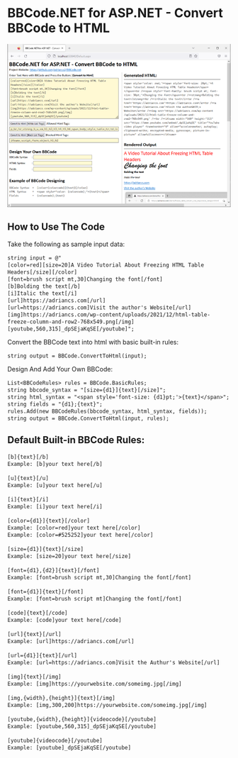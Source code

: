 # BBCode.NET for ASP.NET - Convert BBCode to HTML

![](https://raw.githubusercontent.com/adriancs2/BBCode.net/master/wiki/02.png)

## How to Use The Code

Take the following as sample input data:

```
string input = @"
[color=red][size=20]A Video Tutorial About Freezing HTML Table Headers[/size][/color]
[font=brush script mt,30]Changing the font[/font]
[b]Bolding the text[/b]
[i]Italic the text[/i]
[url]https://adriancs.com[/url]
[url=https://adriancs.com]Visit the author's Website[/url]
[img]https://adriancs.com/wp-content/uploads/2021/12/html-table-freeze-column-and-row2-768x549.png[/img]
[youtube,560,315]_dpSEjaKqSE[/youtube]";
```
Convert the BBCode text into html with basic built-in rules:
```
string output = BBCode.ConvertToHtml(input);
```
Design And Add Your Own BBCode:
```
List<BBCodeRules> rules = BBCode.BasicRules;
string bbcode_syntax = "[size={d1}]{text}[/size]";
string html_syntax = "<span style='font-size: {d1}pt;'>{text}</span>";
string fields = "{d1};{text}";
rules.Add(new BBCodeRules(bbcode_syntax, html_syntax, fields));
string output = BBCode.ConvertToHtml(input, rules);
```

## Default Built-in BBCode Rules:

```
[b]{text}[/b]
Example: [b]your text here[/b]

[u]{text}[/u]
Example: [u]your text here[/u]

[i]{text}[/i]
Example: [i]your text here[/i]

[color={d1}]{text}[/color]
Example: [color=red]your text here[/color]
Example: [color=#525252]your text here[/color]

[size={d1}]{text}[/size]
Example: [size=20]your text here[/size]

[font={d1},{d2}]{text}[/font]
Example: [font=brush script mt,30]Changing the font[/font]

[font={d1}]{text}[/font]
Example: [font=brush script mt]Changing the font[/font]

[code]{text}[/code]
Example: [code]your text here[/code]

[url]{text}[/url]
Example: [url]https://adriancs.com[/url]

[url={d1}]{text}[/url]
Example: [url=https://adriancs.com]Visit the Authur's Website[/url]

[img]{text}[/img]
Example: [img]https://yourwebsite.com/someimg.jpg[/img]

[img,{width},{height}]{text}[/img]
Example: [img,300,200]https://yourwebsite.com/someimg.jpg[/img]

[youtube,{width},{height}]{videocode}[/youtube]
Example: [youtube,560,315]_dpSEjaKqSE[/youtube]

[youtube]{videocode}[/youtube]
Example: [youtube]_dpSEjaKqSE[/youtube]
```
